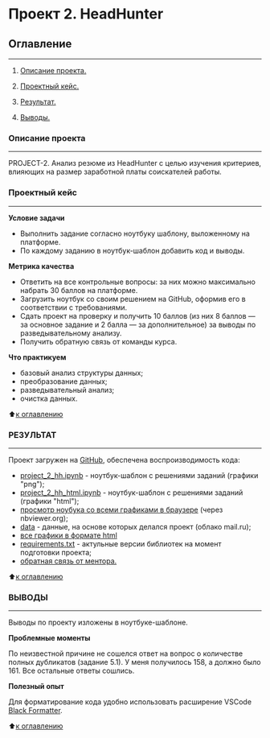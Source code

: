 # Проект 2. HeadHunter

## Оглавление

---

1. [Описание проекта.](/project_2_hh/README.md#Описание-проекта)

1. [Проектный кейс.](/project_2_hh/README.md#Проектный-кейс)

1. [Результат.](/project_2_hh/README.md#Результат)

1. [Выводы.](/project_2_hh/README.md#Выводы)

### Описание проекта

---

PROJECT-2. Анализ резюме из HeadHunter с целью изучения критериев, влияющих на размер заработной платы соискателей работы.

### Проектный кейс

---

**Условие задачи**

* Выполнить задание согласно ноутбуку шаблону, выложенному на платформе. 
* По каждому заданию в ноутбук-шаблон добавить код и выводы.

**Метрика качества**

* Ответить на все контрольные вопросы: за них можно максимально набрать 30 баллов на платформе.
* Загрузить ноутбук со своим решением на GitHub, оформив его в соответствии с требованиями.
* Сдать проект на проверку и получить 10 баллов (из них 8 баллов — за основное задание и 2 балла — за дополнительное) за выводы по разведывательному анализу.
* Получить обратную связь от команды курса.

**Что практикуем**

* базовый анализ структуры данных;
* преобразование данных;
* разведывательный анализ;
* очистка данных.


⬆️[к оглавлению](/project_2_hh/README.md#Оглавление)

### РЕЗУЛЬТАТ

---

Проект загружен на [GitHub](https://github.com/Stanislav-DS/sf_data_science/tree/main/project_2_hh), обеспечена воспроизводимость кода:

*   [project_2_hh.ipynb](/project_2_hh/project_2_hh.ipynb) - ноутбук-шаблон с решениями заданий (графики "png");
*   [project_2_hh_html.ipynb](/project_2_hh/project_2_hh_html.ipynb) - ноутбук-шаблон с решениями заданий (графики "html");
*   [просмотр ноубука со всеми графиками в браузере](https://nbviewer.org/github/Stanislav-DS/sf_data_science/blob/main/project_2_hh/project_2_hh_html.ipynb) (через nbviewer.org);
*   [data](https://cloud.mail.ru/public/CM7m/nsfE8XDCA) - данные, на основе которых делался проект (облако mail.ru);
*   [все графики в формате html](/project_2_hh/graphs)
*   [requirements.txt](/project_2_hh/requirements.txt) - актульные версии библиотек на момент подготовки проекта;
*   [обратная связь от ментора.](https://docs.google.com/document/d/16YJjjCCBR3n1AtIgkRQDW6DkM0DTZwP2oLRMzGpaYlI/edit)

⬆️[к оглавлению](/project_2_hh/README.md#Оглавление)

### ВЫВОДЫ

---

Выводы по проекту изложены в ноутбуке-шаблоне.

**Проблемные моменты**

По неизвестной причине не сошелся ответ на вопрос о количестве полных дубликатов (задание 5.1). 
У меня получилось 158, а должно было 161. Все остальные ответы сошлись.

**Полезный опыт**

Для форматирование кода удобно использовать расширение VSCode [Black Formatter](https://marketplace.visualstudio.com/items?itemName=ms-python.black-formatter).



⬆️[к оглавлению](/project_2_hh/README.md#Оглавление)